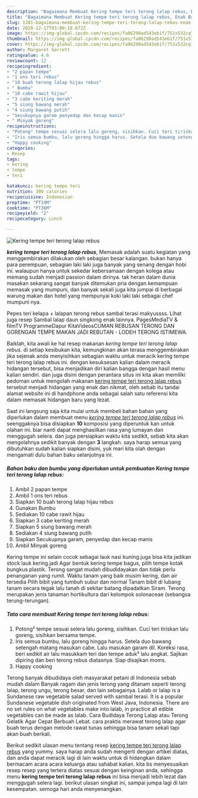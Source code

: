 ```yaml
---
description: "Bagaimana Membuat Kering tempe teri terong lalap rebus, Enak Banget"
title: "Bagaimana Membuat Kering tempe teri terong lalap rebus, Enak Banget"
slug: 1201-bagaimana-membuat-kering-tempe-teri-terong-lalap-rebus-enak-banget
date: 2020-12-17T03:00:18.672Z
image: https://img-global.cpcdn.com/recipes/fa06290ad543eb1f/751x532cq70/kering-tempe-teri-terong-lalap-rebus-foto-resep-utama.jpg
thumbnail: https://img-global.cpcdn.com/recipes/fa06290ad543eb1f/751x532cq70/kering-tempe-teri-terong-lalap-rebus-foto-resep-utama.jpg
cover: https://img-global.cpcdn.com/recipes/fa06290ad543eb1f/751x532cq70/kering-tempe-teri-terong-lalap-rebus-foto-resep-utama.jpg
author: Margaret Garrett
ratingvalue: 4.6
reviewcount: 12
recipeingredient:
- "2 papan tempe"
- "1 ons teri rebus"
- "10 buah terong lalap hijau rebus"
- " Bumbu"
- "10 cabe rawit hijau"
- "3 cabe keriting merah"
- "5 siung bawang merah"
- "4 siung bawang putih"
- "Secukupnya garam penyedap dan kecap manis"
- " Minyak goreng"
recipeinstructions:
- "Potong² tempe sesuai selera lalu goreng, sisihkan. Cuci teri tiriskan lalu goreng, sisihkan bersama tempe."
- "Iris semua bumbu, lalu goreng hingga harus. Setela duo bawang setengah matang masukan cabe. Lalu masukan garam dll. Koreksi rasa, beri sedikit air lalu masukkam teri dan tempe aduk² lalu angkat. Sajikan dipiring dan beri terong rebus diatasnya. Siap disajikan moms."
- "Happy cooking"
categories:
- Resep
tags:
- kering
- tempe
- teri

katakunci: kering tempe teri 
nutrition: 300 calories
recipecuisine: Indonesian
preptime: "PT14M"
cooktime: "PT36M"
recipeyield: "2"
recipecategory: Lunch

---
```



![Kering tempe teri terong lalap rebus](https://img-global.cpcdn.com/recipes/fa06290ad543eb1f/751x532cq70/kering-tempe-teri-terong-lalap-rebus-foto-resep-utama.jpg)

<b><i>kering tempe teri terong lalap rebus</i></b>, Memasak adalah suatu kegiatan yang menggembirakan dilakukan oleh sebagian besar kalangan. bukan hanya para perempuan, sebagian laki laki juga banyak yang senang dengan hobi ini. walaupun hanya untuk sekedar kebersamaan dengan kolega atau memang sudah menjadi passion dalam dirinya. tak heran dalam dunia masakan sekarang sangat banyak ditemukan pria dengan kemampuan memasak yang mumpuni, dan banyak sekali juga kita jumpai di berbagai warung makan dan hotel yang mempunyai koki laki laki sebagai chef mumpuni nya.

Pepes teri kelapa + lalapan terong rebus sambal terasi makyussss. Lihat juga resep Sambal lalap daun singkong enak lainnya. PagesMediaTV &amp; filmTV ProgrammeDapur KitaVideosCUMAN REBUSAN TERONG DAN GORENGAN TEMPE MAKAN JADI REBUTAN - LODEH TERONG ISTIMEWA.

Baiklah, kita awali ke hal resep makanan <i>kering tempe teri terong lalap rebus</i>. di setiap kesibukan kita, kemungkinan akan terasa menggembirakan jika sejenak anda menyisihkan sebagian waktu untuk meracik kering tempe teri terong lalap rebus ini. dengan kesuksesan kalian dalam meracik hidangan tersebut, bisa menjadikan diri kalian bangga dengan hasil menu kalian sendiri. dan juga disini dengan perantara situs ini kita akan memiliki pedoman untuk mengolah makanan <u>kering tempe teri terong lalap rebus</u> tersebut menjadi hidangan yang enak dan nikmat, oleh sebab itu tandai alamat website ini di handphone anda sebagai salah satu referensi kita dalam memasak hidangan baru yang lezat.


Saat ini langsung saja kita mulai untuk membeli bahan bahan yang diperlukan dalam membuat menu <u><i>kering tempe teri terong lalap rebus</i></u> ini. seenggaknya bisa disiapkan <b>10</b> komposisi yang diperuntuk kan untuk olahan ini. biar nanti dapat menghasilkan rasa yang lumayan dan menggugah selera. dan juga persiapkan waktu kita sedikit, sebab kita akan mengolahnya sedikit banyak dengan <b>3</b> langkah. saya harap semua yang dibutuhkan sudah kalian siapkan disini, yuk mari kita olah dengan mengamati dulu bahan baku selanjutnya ini.

<!--inarticleads1-->

##### Bahan baku dan bumbu yang diperlukan untuk pembuatan Kering tempe teri terong lalap rebus:

1. Ambil 2 papan tempe
1. Ambil 1 ons teri rebus
1. Siapkan 10 buah terong lalap hijau rebus
1. Gunakan  Bumbu
1. Sediakan 10 cabe rawit hijau
1. Siapkan 3 cabe keriting merah
1. Siapkan 5 siung bawang merah
1. Sediakan 4 siung bawang putih
1. Siapkan Secukupnya garam, penyedap dan kecap manis
1. Ambil  Minyak goreng


Kering tempe ini selain cocok sebagai lauk nasi kuning.juga bisa kita jadikan stock lauk kering.jadi Agar bentuk kering tempe bagus, pilih tempe kotak bungkus plastik. Terong sangat mudah dibudidayakan dan tidak perlu penanganan yang rumit. Waktu tanam yang baik musim kering, dan air tersedia Pilih bibit yang tumbuh subur dan normal Tanam bibit di lubang tanam secara tegak lalu tanah di sekitar batang dipadatkan Siram. Terong merupakan jenis tanaman hortikultura dari kelompok solonaceae (sebangsa terung-terungan). 

<!--inarticleads2-->

##### Tata cara membuat Kering tempe teri terong lalap rebus:

1. Potong² tempe sesuai selera lalu goreng, sisihkan. Cuci teri tiriskan lalu goreng, sisihkan bersama tempe.
1. Iris semua bumbu, lalu goreng hingga harus. Setela duo bawang setengah matang masukan cabe. Lalu masukan garam dll. Koreksi rasa, beri sedikit air lalu masukkam teri dan tempe aduk² lalu angkat. Sajikan dipiring dan beri terong rebus diatasnya. Siap disajikan moms.
1. Happy cooking


Terong banyak dibudidaya oleh masyarakat petani di Indonesia sebab mudah dalam Banyak ragam dan jenis terong yang ditanam seperti terong lalap, terong ungu, terong besar, dan lain sebagainya. Lalab or lalap is a Sundanese raw vegetable salad served with sambal terasi. It is a popular Sundanese vegetable dish originated from West Java, Indonesia. There are no set rules on what vegetables make into lalab, in practice all edible vegetables can be made as lalab. Cara Budidaya Terong Lalap atau Terong Gelatik Agar Cepat Berbuah Lebat. cara praktis merawat terong lalap agar buah terus dengan metode rawat tunas sehingga bisa tanam sekali tapi akan buah berkali. 

Berikut sedikit ulasan menu tentang resep <u>kering tempe teri terong lalap rebus</u> yang yummy. saya harap anda sudah mengerti dengan artikel diatas, dan anda dapat meracik lagi di lain waktu untuk di hidangkan dalam bermacam acara acara keluarga atau sahabat kalian. kita bs menyesuaikan resep resep yang tertera diatas sesuai dengan keinginan anda, sehingga menu <b>kering tempe teri terong lalap rebus</b> ini bisa menjadi lebih lezat dan menggugah selera lagi. berikut ulasan singkat ini, sampai jumpa lagi di lain kesempatan. semoga hari anda menyenangkan.
